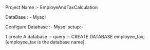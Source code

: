 Project Name :- EmployeAndTaxCalculation

DataBase : - Mysql

Configure Database :-
Mysql setup:-

1.create A database :-
query :- CREATE DATABASE employee_tax; [employee_tax is the database name].
